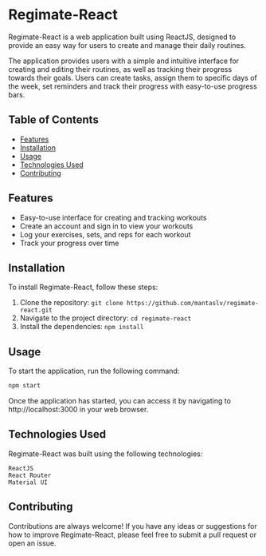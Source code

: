 # Regimate-React

Regimate-React is a web application built using ReactJS, designed to provide an easy way for users to create and manage their daily routines.

The application provides users with a simple and intuitive interface for creating and editing their routines, as well as tracking their progress towards their goals. Users can create tasks, assign them to specific days of the week, set reminders and track their progress with easy-to-use progress bars.

## Table of Contents

- [Features](#features)
- [Installation](#installation)
- [Usage](#usage)
- [Technologies Used](#technologies-used)
- [Contributing](#contributing)

## Features

- Easy-to-use interface for creating and tracking workouts
- Create an account and sign in to view your workouts
- Log your exercises, sets, and reps for each workout
- Track your progress over time

## Installation

To install Regimate-React, follow these steps:

1. Clone the repository: `git clone https://github.com/mantaslv/regimate-react.git`
2. Navigate to the project directory: `cd regimate-react`
3. Install the dependencies: `npm install`

## Usage

To start the application, run the following command:

```bash
npm start
```

Once the application has started, you can access it by navigating to http://localhost:3000 in your web browser.

## Technologies Used

Regimate-React was built using the following technologies:

    ReactJS
    React Router
    Material UI

## Contributing

Contributions are always welcome! If you have any ideas or suggestions for how to improve Regimate-React, please feel free to submit a pull request or open an issue.
